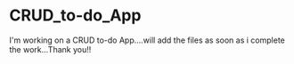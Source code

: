 # CRUD_to-do_App

I'm working on a CRUD to-do App....will add the files as soon as i complete the work...Thank you!!
